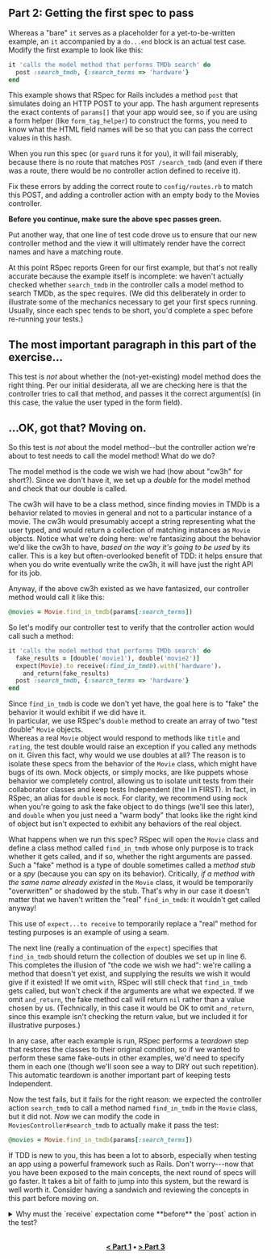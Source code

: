 ## Part 2: Getting the first spec to pass

Whereas a "bare" `it` serves as a
placeholder for a yet-to-be-written example, an `it` accompanied
by a `do...end` block is an actual test case.
Modify the first example to look like this:

```ruby
it 'calls the model method that performs TMDb search' do
  post :search_tmdb, {:search_terms => 'hardware'}
end
```

This example shows that RSpec for Rails includes a method `post` that
simulates doing an HTTP POST to your app.  The hash argument
represents the exact contents of `params[]` that your app would see,
so if you are using a form helper (like `form_tag_helper`) to
construct the forms, you need to know what the HTML field names will
be so that you can pass the correct values in this hash.

When you run this spec (or `guard` runs it for you), it will fail
miserably, because there is no route that matches `POST /search_tmdb`
(and even if there was a route, there would be no controller action
defined to receive it).

Fix these errors by adding the correct route to `config/routes.rb`
to match this POST, and adding a controller action with an empty body
to the Movies controller.

**Before you continue, make sure the above spec passes green.**

Put another way, that one line of test code drove us to
ensure that our new controller method and the view it will ultimately
render have the correct names and have a matching route.

At this point RSpec reports Green for our first example, but that's not
really accurate because the example itself is incomplete: we
haven't actually checked whether `search_tmdb` in the controller calls a model method to
search TMDb, as the spec requires.  (We did this deliberately in order
to illustrate some of the mechanics necessary to get your first specs
running.  Usually, since each spec tends to be short, you'd complete a
spec before re-running your tests.) 

## The most important paragraph in this part of the exercise...

This test
is _not_ about whether the (not-yet-existing) model method does the
right thing.  Per our initial desiderata, all we are checking here is
that the controller tries to call that method, and passes it the
correct argument(s) (in this case, the value the user typed in the
form field).

## ...OK, got that? Moving on.

So this test is _not_ about the model method--but the controller
action we're about to test needs to call the model method!  What do we
do?

The model method is the code we wish we had (how about "cw3h" for
short?).  Since we don't have it, we set up a _double_ for the model
method and check that our double is called.

The cw3h will have to be a class method, since finding movies
in TMDb is a behavior related to movies in general and not to a
particular instance of a movie.  The cw3h would
presumably accept a string representing what the user typed, and would
return a collection of matching instances as `Movie` objects.
Notice what we're doing here: we're fantasizing about the
behavior we'd like the cw3h to have, _based on the way it's going to
be used_ by its caller.  This is a key but often-overlooked benefit of
TDD: it helps ensure that when you do write eventually write the cw3h,
it will have just the right API for its job.

Anyway, if the above cw3h existed as we have fantasized, our
controller method would call it like this:

```ruby
@movies = Movie.find_in_tmdb(params[:search_terms])
```

So let's modify our controller test to verify that the controller
action would call such a method:

```ruby
it 'calls the model method that performs TMDb search' do
  fake_results = [double('movie1'), double('movie2')]
  expect(Movie).to receive(:find_in_tmdb).with('hardware').
    and_return(fake_results)
  post :search_tmdb, {:search_terms => 'hardware'}
end
```

Since `find_in_tmdb` is code we don't yet have, the goal here is to
"fake" the 
behavior it would exhibit if we did have it.  
In particular, 
we use RSpec's `double` method 
to create an array of two "test double" `Movie` objects.  
Whereas a real `Movie` object would respond to methods like `title`
and `rating`, the test double would raise an exception if you called
any methods on it.  Given this fact, why would we use  doubles at
all?  The reason is to isolate these specs from the behavior of the
`Movie` class, which might have bugs of its own.  Mock objects, or
simply mocks, are like
puppets whose behavior we completely control, allowing us to
isolate unit tests 
from their collaborator classes and keep tests Independent (the I in
FIRST).
In fact, in RSpec, an alias for `double` is `mock`.  For clarity,
we recommend using `mock` when you're going to ask the
fake object to do things (we'll see this later), and `double` when you just need a
"warm body" that looks like the right kind of object but isn't expected
to exhibit any behaviors of the real object.

What happens when we run this spec?  RSpec will open the `Movie` class
and define a class method called `find_in_tmdb` whose only purpose
is to track whether it gets called, and if so, whether the right
arguments are passed.  Such a "fake" method is a type of double
sometimes called a _method stub_ or a _spy_ (because you can spy on
its behavior).  Critically, _if a method with the same name
  already existed_ in the `Movie` class, it would be 
temporarily "overwritten" or shadowed by the stub.
That's why in our case it doesn't matter that we
haven't written the "real" `find_in_tmdb`: it wouldn't get called anyway!

This use of `expect...to receive` to temporarily replace a "real" method
for testing purposes is an example of using a seam.

The next line (really a continuation of the `expect`) specifies that
`find_in_tmdb` should return the collection of doubles we set up in
line 6.  This completes the illusion of "the code we wish we had":
we're calling a method that doesn't yet exist, and supplying the
results we wish it would give if it existed!  If we omit `with`, RSpec
will still check that `find_in_tmdb` gets called, but won't check if
the arguments are what we expected.  If we omit `and_return`, the fake
method call will return `nil` rather than a value chosen by us.
(Technically, in this case it would be OK to omit `and_return`, since
this example isn't checking the return value, but we included it for
illustrative purposes.)

In any case, after each example is run, RSpec performs a _teardown_
step that restores the classes to their original condition, so if we
wanted to perform these same fake-outs in other examples, we'd need to
specify them in each one (though we'll soon see a way to DRY out such
repetition).  This automatic teardown is another important part of
keeping tests Independent.

Now the test fails, but it fails for the right reason: we expected the
controller action `search_tmdb` to call a method named `find_in_tmdb`
in the `Movie` class, but it did not.  _Now_ we can modify the code in
`MoviesController#search_tmdb` to
actually make it pass the test:

```ruby
@movies = Movie.find_in_tmdb(params[:search_terms])
```

If TDD is new to you, this has been a lot to absorb, especially when
testing an app using a powerful framework such as Rails.  Don't
worry---now that you have been exposed to the main concepts, the next
round of specs will go faster.  It takes a bit of faith to jump into
this system, but the reward is well worth it.  Consider having a
sandwich and reviewing the concepts in this part before moving on.

<details>
  <summary>
  Why must the `receive` expectation  come
  **before** the `post` action in the test?
  </summary>
  <p><blockquote>
  As part of the test setup, the expectation needs to establish a
  method stub for `find_in_tmdb` that can be monitored to make sure it was
  called.  Since the `post` action is eventually going to result in calling
  `find_in_tmdb`, the double must be set up before the `post` 
  occurs.
  </blockquote></p>
</details>
<br />

<p align="center">
<b><a href="README.md">&lt; Part 1</a> &bull; <a href="part3.md">&gt; Part 3</a></b>
</p>
